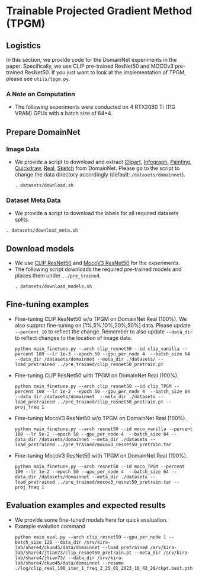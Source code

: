 # Trainable Projected Gradient Method (TPGM)
## Logistics
 In this section, we provide code for the DomainNet experiments in the paper. Specifically, we use CLIP pre-trained ResNet50 and MOCOv3 pre-trained ResNet50. If you just want to look at the implementation of TPGM, please see `utils/tpgm.py`.


### A Note on Computation
- The following experiments were conducted on 4 RTX2080 Ti (11G VRAM) GPUs with a batch size of 64*4. 

## Prepare DomainNet
### Image Data
- We provide a script to download and extract [Clipart](http://csr.bu.edu/ftp/visda/2019/multi-source/groundtruth/clipart.zip), [Infograph](http://csr.bu.edu/ftp/visda/2019/multi-source/infograph.zip), [Painting](http://csr.bu.edu/ftp/visda/2019/multi-source/groundtruth/painting.zip), [Quickdraw](http://csr.bu.edu/ftp/visda/2019/multi-source/quickdraw.zip), [Real](http://csr.bu.edu/ftp/visda/2019/multi-source/real.zip), [Sketch](http://csr.bu.edu/ftp/visda/2019/multi-source/sketch.zip) from DomainNet. Please go to the script to change the data directory accordingly (default: `/datasets/domainnet`). 
    ```
    . datasets/download.sh
    ```
    
### Dataset Meta Data
- We provide a script to download the labels for all required datasets splits. 
```
. datasets/download_meta.sh
```
    
## Download models
- We use [CLIP ResNet50](https://openaipublic.azureedge.net/clip/models/afeb0e10f9e5a86da6080e35cf09123aca3b358a0c3e3b6c78a7b63bc04b6762/RN50.pt) and [MocoV3 ResNet50](https://dl.fbaipublicfiles.com/moco-v3/r-50-1000ep/r-50-1000ep.pth.tar) for the experiments. 
- The following script downloads the required pre-trained models and places them under `../pre_trained`.
    ```
    . datasets/download_models.sh
    ```
## Fine-tuning examples
- Fine-tuning CLIP ResNet50 w/o TPGM on DomainNet Real (100%). We also supprot fine-tuning on [1%,5%,10%,20%,50%] data. Please update `--percent 10` to reflect the change.  Remember to also update `--data_dir` to reflect changes to the location of image data.

    ```
    python main_finetune.py --arch clip_resnet50 --id clip_vanilla --percent 100 --lr 1e-3 --epoch 50 --gpu_per_node 4  --batch_size 64 --data_dir /datasets/domainnet --meta_dir ./datasets/ --load_pretrained ../pre_trained/clip_resnet50_pretrain.pt
    ```

- Fine-tuning CLIP ResNet50 with TPGM on DomainNet Real (100%). 
    ```
    python main_finetune.py --arch clip_resnet50 --id clip_TPGM --percent 100 --lr 1e-2 --epoch 50 --gpu_per_node 4  --batch_size 64 --data_dir /datasets/domainnet  --meta_dir ./datasets --load_pretrained ../pre_trained/clip_resnet50_pretrain.pt --proj_freq 1
    ```

- Fine-tuning MocoV3 ResNet50 w/o TPGM on DomainNet Real (100%). 
    ```
    python main_finetune.py --arch resnet50 --id moco_vanilla --percent 100 --lr 5e-2 --epoch 50 --gpu_per_node 4  --batch_size 64 --data_dir /datasets/domainnet --meta_dir ./datasets --load_pretrained ../pre_trained/mocov3_resnet50_pretrain.tar 
    ```

- Fine-tuning MocoV3 ResNet50 with TPGM on DomainNet Real (100%). 
    ```
    python main_finetune.py --arch resnet50 --id moco_TPGM --percent 100 --lr 1e-2 --epoch 50 --gpu_per_node 4  --batch_size 64 --data_dir /datasets/domainnet --meta_dir ./datasets --load_pretrained ../pre_trained/mocov3_resnet50_pretrain.tar --proj_freq 1
    ```

## Evaluation examples and expected results
- We provide some fine-tuned models here for quick evaluation. 
- Example evalution command
    ```
    python main_eval.py --arch clip_resnet50 --gpu_per_node 1 --batch_size 128 --data_dir /srv/kira-lab/share4/ckuo45/data/domainnet --load_pretrained /srv/kira-lab/share4/jtian73/clip_resnet50_pretrain.pt --meta_dir /srv/kira-lab/share4/jtian73/ --data_dir /srv/kira-lab/share4/ckuo45/data/domainnet --resume ./log/clip_real_100_iter_1_freq_2_25_01_2023_16_42_20/ckpt.best.pth.tar
    ```